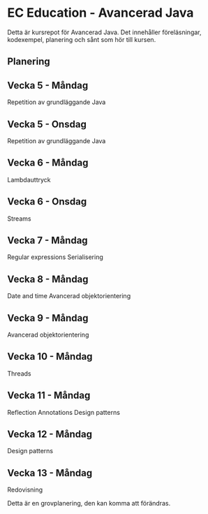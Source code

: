 # EC Education - Avancerad Java

Detta är kursrepot för Avancerad Java. Det innehåller föreläsningar, kodexempel, planering och sånt som hör till kursen.

## Planering

## Vecka 5 - Måndag

Repetition av grundläggande Java

## Vecka 5 - Onsdag

Repetition av grundläggande Java

## Vecka 6 - Måndag

Lambdauttryck

## Vecka 6 - Onsdag

Streams

## Vecka 7 - Måndag

Regular expressions
Serialisering

## Vecka 8 - Måndag

Date and time
Avancerad objektorientering

## Vecka 9 - Måndag

Avancerad objektorientering

## Vecka 10 - Måndag

Threads

## Vecka 11 - Måndag

Reflection
Annotations
Design patterns

## Vecka 12 - Måndag

Design patterns

## Vecka 13 - Måndag

Redovisning

Detta är en grovplanering, den kan komma att förändras.
